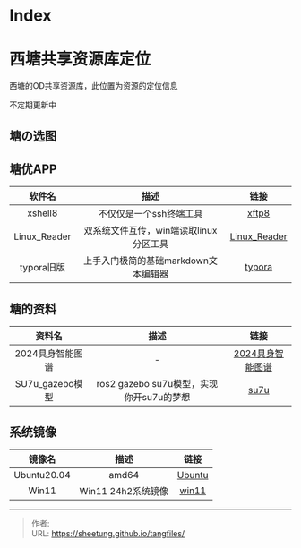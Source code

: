 # Index


<!--more-->

# 西塘共享资源库定位

西塘的OD共享资源库，此位置为资源的定位信息

不定期更新中

## 塘の选图

## 塘优APP

|    软件名    |                  描述                  |                             链接                             |
| :----------: | :------------------------------------: | :----------------------------------------------------------: |
|   xshell8    |        不仅仅是一个ssh终端工具         |     [xftp8](https://cloud.092399.xyz/od/塘优APP/xshell8)     |
| Linux_Reader | 双系统文件互传，win端读取linux分区工具 | [Linux_Reader](https://cloud.092399.xyz/od/%E5%A1%98%E4%BC%98APP/Linux_Reader) |
|  typora旧版  |  上手入门极简的基础markdown文本编辑器  |     [typora](https://cloud.092399.xyz/od/塘优APP/typora)     |



## 塘的资料

|    资料名    |                  描述                  |                             链接                             |
| :----------: | :------------------------------------: | :----------------------------------------------------------: |
|   2024具身智能图谱    |        -         |     [2024具身智能图谱](https://cloud.092399.xyz/od/%E5%A1%98%E7%9A%84%E8%B5%84%E6%96%99/2024%E5%85%B7%E8%BA%AB%E6%99%BA%E8%83%BD%E5%9B%BE%E8%B0%B1)     |
|  SU7u_gazebo模型  |  ros2 gazebo su7u模型，实现你开su7u的梦想  |     [su7u](https://cloud.092399.xyz/od/%E5%A1%98%E7%9A%84%E8%B5%84%E6%96%99/ros2_su7u_gazebo)     |

## 系统镜像

|    镜像名    |                  描述                  |                             链接                             |
| :----------: | :------------------------------------: | :----------------------------------------------------------: |
|   Ubuntu20.04    |        amd64         |     [Ubuntu](https://cloud.092399.xyz/od/%E7%B3%BB%E7%BB%9F%E9%95%9C%E5%83%8F/Ubuntu)     |
| Win11 | Win11 24h2系统镜像 | [win11](https://cloud.092399.xyz/od/%E7%B3%BB%E7%BB%9F%E9%95%9C%E5%83%8F/Win) |


---

> 作者: <no value>  
> URL: https://sheetung.github.io/tangfiles/  

